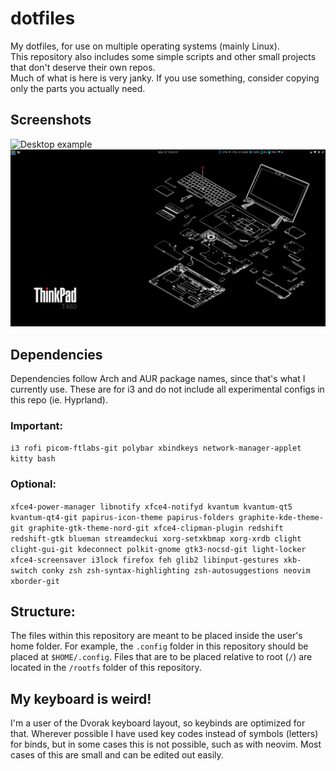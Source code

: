 # dotfiles
My dotfiles, for use on multiple operating systems (mainly Linux).  
This repository also includes some simple scripts and other small projects that don't deserve their own repos.  
Much of what is here is very janky. If you use something, consider copying only the parts you actually need. 

## Screenshots
![Desktop example](/Pictures/screenshots/desktop.png)
![Laptop example](/Pictures/screenshots/laptop.png)

## Dependencies
Dependencies follow Arch and AUR package names, since that's what I currently use. These are for i3 and do not include all experimental configs in this repo (ie. Hyprland). 
### Important: 
`i3 rofi picom-ftlabs-git polybar xbindkeys network-manager-applet kitty bash`  
### Optional: 
`xfce4-power-manager libnotify xfce4-notifyd kvantum kvantum-qt5 kvantum-qt4-git papirus-icon-theme papirus-folders graphite-kde-theme-git graphite-gtk-theme-nord-git xfce4-clipman-plugin redshift redshift-gtk blueman streamdeckui xorg-setxkbmap xorg-xrdb clight clight-gui-git kdeconnect polkit-gnome gtk3-nocsd-git light-locker xfce4-screensaver i3lock firefox feh glib2 libinput-gestures xkb-switch conky zsh zsh-syntax-highlighting zsh-autosuggestions neovim xborder-git`

## Structure: 
The files within this repository are meant to be placed inside the user's home folder. For example, the `.config` folder in this repository should be placed at `$HOME/.config`. Files that are to be placed relative to root (`/`) are located in the `/rootfs` folder of this repository. 

## My keyboard is weird!
I'm a user of the Dvorak keyboard layout, so keybinds are optimized for that. Wherever possible I have used key codes instead of symbols (letters) for binds, but in some cases this is not possible, such as with neovim. Most cases of this are small and can be edited out easily. 
